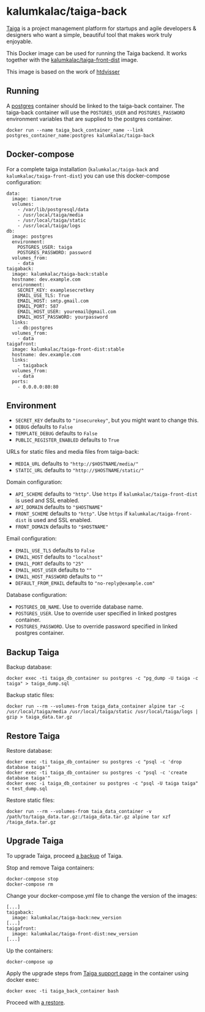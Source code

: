 # kalumkalac/taiga-back

[Taiga](https://taiga.io/) is a project management platform for startups and agile developers & designers who want a simple, beautiful tool that makes work truly enjoyable.

This Docker image can be used for running the Taiga backend. It works together with the [kalumkalac/taiga-front-dist](https://registry.hub.docker.com/u/kalumkalac/taiga-front-dist/) image.

This image is based on the work of [htdvisser](https://github.com/htdvisser/taiga-docker)

## Running

A [postgres](https://registry.hub.docker.com/_/postgres/) container should be linked to the taiga-back container. The taiga-back container will use the ``POSTGRES_USER`` and ``POSTGRES_PASSWORD`` environment variables that are supplied to the postgres container.

```
docker run --name taiga_back_container_name --link postgres_container_name:postgres kalumkalac/taiga-back
```

## Docker-compose

For a complete taiga installation (``kalumkalac/taiga-back`` and ``kalumkalac/taiga-front-dist``) you can use this docker-compose configuration:

```
data:
  image: tianon/true
  volumes:
    - /var/lib/postgresql/data
    - /usr/local/taiga/media
    - /usr/local/taiga/static
    - /usr/local/taiga/logs
db:
  image: postgres
  environment:
    POSTGRES_USER: taiga
    POSTGRES_PASSWORD: password
  volumes_from:
    - data
taigaback:
  image: kalumkalac/taiga-back:stable
  hostname: dev.example.com
  environment:
    SECRET_KEY: examplesecretkey
    EMAIL_USE_TLS: True
    EMAIL_HOST: smtp.gmail.com
    EMAIL_PORT: 587
    EMAIL_HOST_USER: youremail@gmail.com
    EMAIL_HOST_PASSWORD: yourpassword
  links:
    - db:postgres
  volumes_from:
    - data
taigafront:
  image: kalumkalac/taiga-front-dist:stable
  hostname: dev.example.com
  links:
    - taigaback
  volumes_from:
    - data
  ports:
    - 0.0.0.0:80:80
```

## Environment

* ``SECRET_KEY`` defaults to ``"insecurekey"``, but you might want to change this.
* ``DEBUG`` defaults to ``False``
* ``TEMPLATE_DEBUG`` defaults to ``False``
* ``PUBLIC_REGISTER_ENABLED`` defaults to ``True``

URLs for static files and media files from taiga-back:

* ``MEDIA_URL`` defaults to ``"http://$HOSTNAME/media/"``
* ``STATIC_URL`` defaults to ``"http://$HOSTNAME/static/"``

Domain configuration:

* ``API_SCHEME`` defaults to ``"http"``. Use ``https`` if ``kalumkalac/taiga-front-dist`` is used and SSL enabled.
* ``API_DOMAIN`` defaults to ``"$HOSTNAME"``
* ``FRONT_SCHEME`` defaults to ``"http"``. Use ``https`` if ``kalumkalac/taiga-front-dist`` is used and SSL enabled.
* ``FRONT_DOMAIN`` defaults to ``"$HOSTNAME"``

Email configuration:

* ``EMAIL_USE_TLS`` defaults to ``False``
* ``EMAIL_HOST`` defaults to ``"localhost"``
* ``EMAIL_PORT`` defaults to ``"25"``
* ``EMAIL_HOST_USER`` defaults to ``""``
* ``EMAIL_HOST_PASSWORD`` defaults to ``""``
* ``DEFAULT_FROM_EMAIL`` defaults to ``"no-reply@example.com"``

Database configuration:

* ``POSTGRES_DB_NAME``. Use to override database name.
* ``POSTGRES_USER``. Use to override user specified in linked postgres container.
* ``POSTGRES_PASSWORD``. Use to override password specified in linked postgres container.

## Backup Taiga

Backup database:

```
docker exec -ti taiga_db_container su postgres -c "pg_dump -U taiga -c taiga" > taiga_dump.sql
```

Backup static files:

```
docker run --rm --volumes-from taiga_data_container alpine tar -c /usr/local/taiga/media /usr/local/taiga/static /usr/local/taiga/logs | gzip > taiga_data.tar.gz
```

## Restore Taiga

Restore database:

```
docker exec -ti taiga_db_container su postgres -c "psql -c 'drop database taiga'"
docker exec -ti taiga_db_container su postgres -c "psql -c 'create database taiga'"
docker exec -i taiga_db_container su postgres -c "psql -U taiga taiga" < test_dump.sql
```

Restore static files:

```
docker run --rm --volumes-from taia_data_container -v /path/to/taiga_data.tar.gz:/taiga_data.tar.gz alpine tar xzf /taiga_data.tar.gz
```

## Upgrade Taiga

To upgrade Taiga, proceed [a backup](https://github.com/kalumkalac/docker-taiga-back#backup-taiga) of Taiga.

Stop and remove Taiga containers:

```
docker-compose stop
docker-compose rm
```

Change your docker-compose.yml file to change the version of the images:

```
[...]
taigaback:
  image: kalumkalac/taiga-back:new_version
[...]
taigafront:
  image: kalumkalac/taiga-front-dist:new_version
[...]
```

Up the containers:

```
docker-compose up
```

Apply the upgrade steps from [Taiga support page](http://taigaio.github.io/taiga-doc/dist/upgrades.html) in the container using docker exec:

```
docker exec -ti taiga_back_container bash
```

Proceed with [a restore](https://github.com/kalumkalac/docker-taiga-back#restore-taiga).
